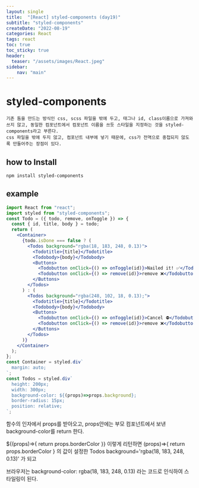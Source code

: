 ```yaml
---
layout: single
title:  "[React] styled-components (day19)" 
subtitle: "styled-components"
createDate: "2022-08-19"
categories: React
tags: react
toc: true
toc_sticky: true
header:
  teaser: "/assets/images/React.jpeg"
sidebar: 
    nav: "main"
---
```




# styled-components

```
기존 돔을 만드는 방식인 css, scss 파일을 밖에 두고, 태그나 id, class이름으로 가져와 쓰지 않고, 동일한 컴포넌트에서 컴포넌트 이름을 쓰듯 스타일을 지정하는 것을 styled-components라고 부른다. 
css 파일을 밖에 두지 않고, 컴포넌트 내부에 넣기 때문에, css가 전역으로 중첩되지 않도록 만들어주는 장점이 있다.
```

## how to Install

```
npm install styled-components
```

## example

```jsx
import React from "react";
import styled from "styled-components";
const Todo = ({ todo, remove, onToggle }) => {
  const { id, title, body } = todo;
  return (
    <Container>
      {todo.isDone === false ? (
        <Todos background="rgba(18, 183, 248, 0.13)">
          <Todotitle>{title}</Todotitle>
          <Todobody>{body}</Todobody>
          <Buttons>
            <Todobutton onClick={() => onToggle(id)}>Nailed it! ✅</Todobutton>
            <Todobutton onClick={() => remove(id)}>remove ❌</Todobutton>
          </Buttons>
        </Todos>
      ) : (
        <Todos background="rgba(248, 102, 18, 0.13);">
          <Todotitle>{title}</Todotitle>
          <Todobody>{body}</Todobody>
          <Buttons>
            <Todobutton onClick={() => onToggle(id)}>Cancel ⛔️</Todobutton>
            <Todobutton onClick={() => remove(id)}>remove ❌</Todobutton>
          </Buttons>
        </Todos>
      )}
    </Container>
  );
};
const Container = styled.div`
  margin: auto;
`;
const Todos = styled.div`
  height: 200px;
  width: 300px;
  background-color: ${(props)=>props.background};
  border-radius: 15px;
  position: relative;
`;
```

함수의 인자에서 props를 받아오고, props안에는 부모 컴포넌트에서 보낸 background-color를 return 한다. 

${(props)⇒{ return props.borderColor }} 이렇게 리턴하면 (props)⇒{ return props.borderColor } 의 값이 설정한 Todos background='rgba(18, 183, 248, 0.13)'  가 되고  

브라우저는 background-color: rgba(18, 183, 248, 0.13) 라는 코드로 인식하여 스타일링이 된다.
